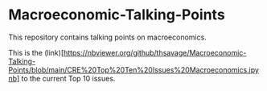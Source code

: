 # Macroeconomic-Talking-Points
This repository contains talking points on macroeconomics.

This is the (link)[https://nbviewer.org/github/thsavage/Macroeconomic-Talking-Points/blob/main/CRE%20Top%20Ten%20Issues%20Macroeconomics.ipynb] to the current Top 10 issues.
